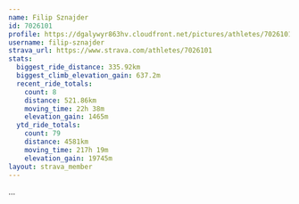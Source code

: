 ```yaml
---
name: Filip Sznajder
id: 7026101
profile: https://dgalywyr863hv.cloudfront.net/pictures/athletes/7026101/2123836/17/large.jpg
username: filip-sznajder
strava_url: https://www.strava.com/athletes/7026101
stats:
  biggest_ride_distance: 335.92km
  biggest_climb_elevation_gain: 637.2m
  recent_ride_totals:
    count: 8
    distance: 521.86km
    moving_time: 22h 38m
    elevation_gain: 1465m
  ytd_ride_totals:
    count: 79
    distance: 4581km
    moving_time: 217h 19m
    elevation_gain: 19745m
layout: strava_member
--- 
```

...
